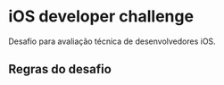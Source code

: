 # iOS developer challenge

Desafio para avaliação técnica de desenvolvedores iOS.

## Regras do desafio